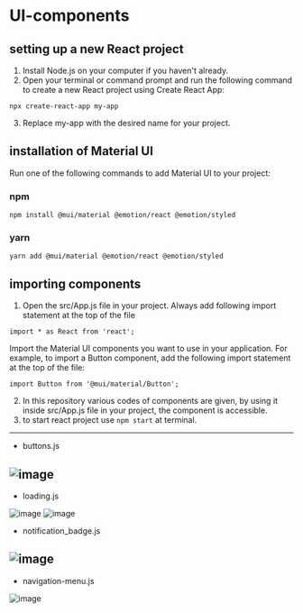 # UI-components

## setting up a new React project

1) Install Node.js on your computer if you haven't already.
2) Open your terminal or command prompt and run the following command to create a new React project using Create React App:

  `npx create-react-app my-app`
  
3) Replace my-app with the desired name for your project.   

## installation of Material UI 
Run one of the following commands to add Material UI to your project:

### npm 
`npm install @mui/material @emotion/react @emotion/styled `

### yarn
` yarn add @mui/material @emotion/react @emotion/styled `

## importing components
1) Open the src/App.js file in your project. Always add following import statement at the top of the file

`import * as React from 'react';`

Import the Material UI components you want to use in your application. For example, to import a Button component, add the following import statement at the top of the file:

`import Button from '@mui/material/Button'; `

2) In this repository various codes of components are given, by using it inside src/App.js file in your project, the component is accessible.
3) to start react project use 
   `npm start` 
   at terminal.


----------------------------------------------------------------------------
- buttons.js

![image](https://github.com/prakriti-yeole/UI-components/assets/114243966/53872938-4db2-4374-95a2-d93da7a6b1e0)
------------------------------------------------------------------------

- loading.js

![image](https://github.com/prakriti-yeole/UI-components/assets/114243966/122c5981-7342-4995-a021-c07b33e1db87)
![image](https://github.com/prakriti-yeole/UI-components/assets/114243966/9b907f18-2ff6-4332-9178-1833c1f28ac1)
 
 
 - notification_badge.js
 
 ![image](https://github.com/prakriti-yeole/UI-components/assets/114243966/27cdc29e-a941-4622-b2e7-cbc041dbc057)
------------------------------------------------------

- navigation-menu.js

 ![image](https://github.com/prakriti-yeole/UI-components/assets/114243966/88125d43-a639-44f1-829f-7fc107862e52)

